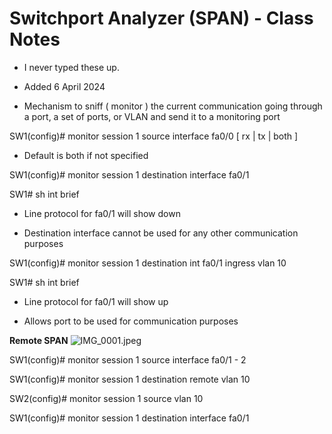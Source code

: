 # Switchport Analyzer (SPAN) - Class Notes

 - I never typed these up.

 - Added 6 April 2024

 - Mechanism to sniff ( monitor ) the current communication going through a port, a set of ports, or VLAN and send it to a monitoring port

SW1(config)# monitor session 1 source interface fa0/0 [ rx | tx | both ]

 - Default is both if not specified

SW1(config)# monitor session 1 destination interface fa0/1

SW1# sh int brief

 - Line protocol for fa0/1 will show down

 - Destination interface cannot be used for any other communication purposes

SW1(config)# monitor session 1 destination int fa0/1 ingress vlan 10

SW1# sh int brief

 - Line protocol for fa0/1 will show up

 - Allows port to be used for communication purposes

**Remote SPAN**
![IMG_0001.jpeg](image/IMG_0001.jpeg)

SW1(config)# monitor session 1 source interface fa0/1 - 2

SW1(config)# monitor session 1 destination remote vlan 10

SW2(config)# monitor session 1 source vlan 10

SW1(config)# monitor session 1 destination interface fa0/1
